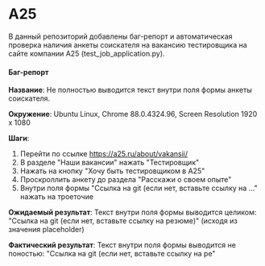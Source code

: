 # A25

В данный репозиторий добавлены баг-репорт и автоматическая проверка 
наличия анкеты соискателя на вакансию тестировщика на сайте компании 
А25 (test_job_application.py).

#### Баг-репорт

**Название**: Не полностью выводится текст внутри поля формы 
анкеты соискателя.

**Окружение**: Ubuntu Linux, Chrome 88.0.4324.96, Screen Resolution 
1920 x 1080

**Шаги**:

1. Перейти по ссылке https://a25.ru/about/vakansii/
1. В разделе "Наши вакансии" нажать "Тестировщик"
1. Нажать на кнопку "Хочу быть тестировщиком в А25"
1. Проскроллить анкету до раздела "Расскажи о своем опыте"
1. Внутри поля формы "Ссылка на git (если нет, вставьте 
   ссылку на ..." нажать на троеточие

**Ожидаемый результат**: Текст внутри поля формы выводится целиком: 
"Ссылка на git (если нет, вставьте ссылку на резюме)" (исходя из 
значения placeholder)

**Фактический результат**: Текст внутри поля формы выводится не 
поностью: "Ссылка на git (если нет, вставьте ссылку на ре"



